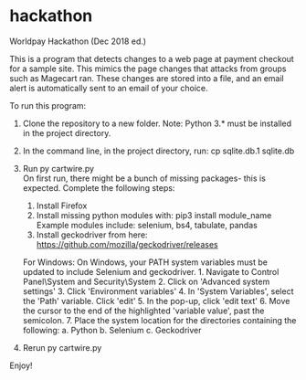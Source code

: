 # hackathon
Worldpay Hackathon (Dec 2018 ed.)

This is a program that detects changes to a web page at payment checkout for a sample site. This mimics the page changes that attacks from groups such as Magecart ran. These changes are stored into a file, and an email alert is automatically sent to an email of your choice. 

To run this program:

1. Clone the repository to a new folder. Note: Python 3.* must be installed in the project directory.

2. In the command line, in the project directory, run: cp sqlite.db.1 sqlite.db

3. Run py cartwire.py   
      On first run, there might be a bunch of missing packages- this is expected. Complete the following steps:
      1. Install Firefox
      2. Install missing python modules with: pip3 install module_name<br/>
    Example modules include: selenium, bs4, tabulate, pandas
      3. Install geckodriver from here: https://github.com/mozilla/geckodriver/releases
      
      For Windows: 
        On Windows, your PATH system variables must be updated to include Selenium and geckodriver. 
        1. Navigate to Control Panel\System and Security\System 
        2. Click on 'Advanced system settings'
        3. Click 'Environment variables'
        4. In 'System Variables', select the 'Path' variable. Click 'edit'
        5. In the pop-up, click 'edit text'
        6. Move the cursor to the end of the highlighted 'variable value', past the semicolon. 
        7. Place the system location for the directories containing the following:
            a. Python 
            b. Selenium
            c. Geckodriver
4. Rerun py cartwire.py

Enjoy!
